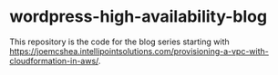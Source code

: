 # wordpress-high-availability-blog
This repository is the code for the blog series starting with https://joemcshea.intellipointsolutions.com/provisioning-a-vpc-with-cloudformation-in-aws/.

